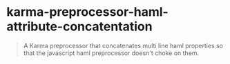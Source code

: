 karma-preprocessor-haml-attribute-concatentation
================================================
> A Karma preprocessor that concatenates multi line haml properties so that the javascript haml preprocessor doesn't choke on them.
